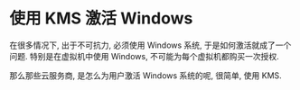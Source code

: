 # 使用 KMS 激活 Windows

在很多情况下, 出于不可抗力, 必须使用 Windows 系统, 于是如何激活就成了一个问题. 特别是在虚拟机中使用 Windows, 不可能为每个虚拟机都购买一次授权.

那么那些云服务商, 是怎么为用户激活 Windows 系统的呢, 很简单, 使用 KMS.



